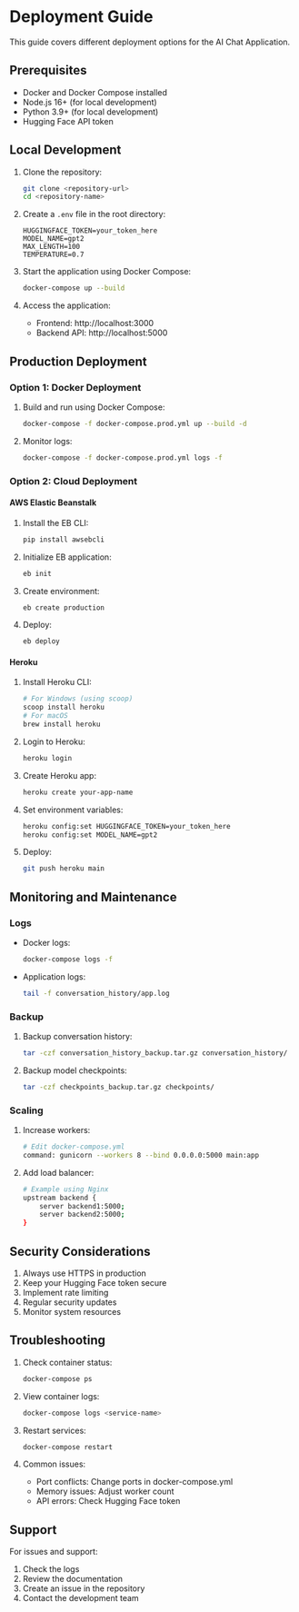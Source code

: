 # Deployment Guide

This guide covers different deployment options for the AI Chat Application.

## Prerequisites

- Docker and Docker Compose installed
- Node.js 16+ (for local development)
- Python 3.9+ (for local development)
- Hugging Face API token

## Local Development

1. Clone the repository:
   ```bash
   git clone <repository-url>
   cd <repository-name>
   ```

2. Create a `.env` file in the root directory:
   ```
   HUGGINGFACE_TOKEN=your_token_here
   MODEL_NAME=gpt2
   MAX_LENGTH=100
   TEMPERATURE=0.7
   ```

3. Start the application using Docker Compose:
   ```bash
   docker-compose up --build
   ```

4. Access the application:
   - Frontend: http://localhost:3000
   - Backend API: http://localhost:5000

## Production Deployment

### Option 1: Docker Deployment

1. Build and run using Docker Compose:
   ```bash
   docker-compose -f docker-compose.prod.yml up --build -d
   ```

2. Monitor logs:
   ```bash
   docker-compose -f docker-compose.prod.yml logs -f
   ```

### Option 2: Cloud Deployment

#### AWS Elastic Beanstalk

1. Install the EB CLI:
   ```bash
   pip install awsebcli
   ```

2. Initialize EB application:
   ```bash
   eb init
   ```

3. Create environment:
   ```bash
   eb create production
   ```

4. Deploy:
   ```bash
   eb deploy
   ```

#### Heroku

1. Install Heroku CLI:
   ```bash
   # For Windows (using scoop)
   scoop install heroku
   # For macOS
   brew install heroku
   ```

2. Login to Heroku:
   ```bash
   heroku login
   ```

3. Create Heroku app:
   ```bash
   heroku create your-app-name
   ```

4. Set environment variables:
   ```bash
   heroku config:set HUGGINGFACE_TOKEN=your_token_here
   heroku config:set MODEL_NAME=gpt2
   ```

5. Deploy:
   ```bash
   git push heroku main
   ```

## Monitoring and Maintenance

### Logs

- Docker logs:
  ```bash
  docker-compose logs -f
  ```

- Application logs:
  ```bash
  tail -f conversation_history/app.log
  ```

### Backup

1. Backup conversation history:
   ```bash
   tar -czf conversation_history_backup.tar.gz conversation_history/
   ```

2. Backup model checkpoints:
   ```bash
   tar -czf checkpoints_backup.tar.gz checkpoints/
   ```

### Scaling

1. Increase workers:
   ```bash
   # Edit docker-compose.yml
   command: gunicorn --workers 8 --bind 0.0.0.0:5000 main:app
   ```

2. Add load balancer:
   ```bash
   # Example using Nginx
   upstream backend {
       server backend1:5000;
       server backend2:5000;
   }
   ```

## Security Considerations

1. Always use HTTPS in production
2. Keep your Hugging Face token secure
3. Implement rate limiting
4. Regular security updates
5. Monitor system resources

## Troubleshooting

1. Check container status:
   ```bash
   docker-compose ps
   ```

2. View container logs:
   ```bash
   docker-compose logs <service-name>
   ```

3. Restart services:
   ```bash
   docker-compose restart
   ```

4. Common issues:
   - Port conflicts: Change ports in docker-compose.yml
   - Memory issues: Adjust worker count
   - API errors: Check Hugging Face token

## Support

For issues and support:
1. Check the logs
2. Review the documentation
3. Create an issue in the repository
4. Contact the development team

